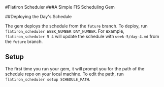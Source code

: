 #Flatiron Scheduler
###A Simple FIS Scheduling Gem

##Deploying the Day's Schedule

The gem deploys the schedule from the `future` branch. To deploy, run `flatiron_scheduler WEEK_NUMBER DAY_NUMBER`. For example, `flatiron_scheduler 5 4` will update the schedule with `week-5/day-4.md` from the `future` branch.

## Setup

The first time you run your gem, it will prompt you for the path of the schedule repo on your local machine. To edit the path, run `flatiron_scheduler setup SCHEDULE_PATH`.